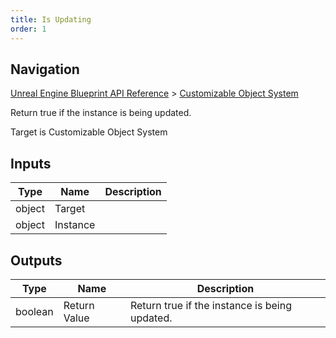 ```yaml
---
title: Is Updating
order: 1
---
```

## Navigation

[Unreal Engine Blueprint API Reference](https://dev.epicgames.com/documentation/en-us/unreal-engine/BlueprintAPI) > [Customizable Object System](https://dev.epicgames.com/documentation/en-us/unreal-engine/BlueprintAPI/CustomizableObjectSystem)

Return true if the instance is being updated.

Target is Customizable Object System

## Inputs

| Type | Name | Description |
| --- | --- | --- |
| object | Target |  |
| object | Instance |  |

## Outputs

| Type | Name | Description |
| --- | --- | --- |
| boolean | Return Value | Return true if the instance is being updated. |
